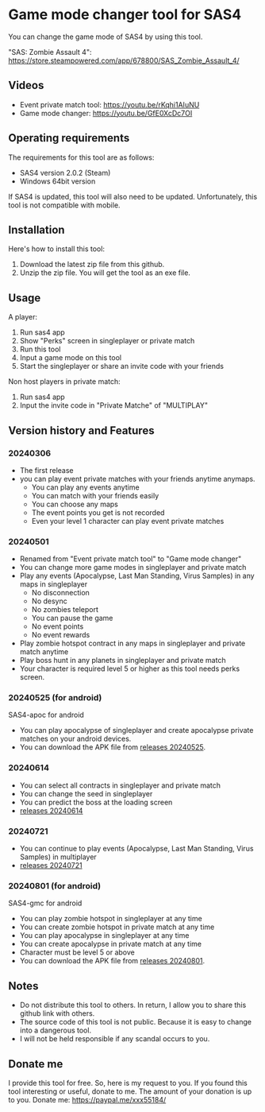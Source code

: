# Game mode changer tool for SAS4
You can change the game mode of SAS4 by using this tool.

"SAS: Zombie Assault 4": https://store.steampowered.com/app/678800/SAS_Zombie_Assault_4/

## Videos
* Event private match tool: https://youtu.be/rKqhi1AIuNU
* Game mode changer: https://youtu.be/GfE0XcDc7OI

## Operating requirements
The requirements for this tool are as follows:
* SAS4 version 2.0.2 (Steam)
* Windows 64bit version

If SAS4 is updated, this tool will also need to be updated.
Unfortunately, this tool is not compatible with mobile. 

## Installation
Here's how to install this tool:
1. Download the latest zip file from this github.
2. Unzip the zip file. You will get the tool as an exe file.

## Usage
A player:
1. Run sas4 app
2. Show "Perks" screen in singleplayer or private match
3. Run this tool
4. Input a game mode on this tool
5. Start the singleplayer or share an invite code with your friends

Non host players in private match:
1. Run sas4 app
2. Input the invite code in "Private Matche" of "MULTIPLAY"

## Version history and Features
### 20240306
* The first release
* you can play event private matches with your friends anytime anymaps.
  * You can play any events anytime
  * You can match with your friends easily
  * You can choose any maps
  * The event points you get is not recorded
  * Even your level 1 character can play event private matches

### 20240501
* Renamed from "Event private match tool" to "Game mode changer"
* You can change more game modes in singleplayer and private match
* Play any events (Apocalypse, Last Man Standing, Virus Samples) in any maps in singleplayer 
  * No disconnection
  * No desync
  * No zombies teleport
  * You can pause the game
  * No event points
  * No event rewards
* Play zombie hotspot contract in any maps in singleplayer and private match anytime
* Play boss hunt in any planets in singleplayer and private match
* Your character is required level 5 or higher as this tool needs perks screen.

### 20240525 (for android)
SAS4-apoc for android
* You can play apocalypse of singleplayer and create apocalypse private matches on your android devices.
* You can download the APK file from [releases 20240525](https://github.com/xxx5585/game-mode-changer-sas4/releases/tag/20240525).

### 20240614
* You can select all contracts in singleplayer and private match
* You can change the seed in singleplayer
* You can predict the boss at the loading screen
* [releases 20240614](https://github.com/xxx5585/game-mode-changer-sas4/releases/tag/20240614)


### 20240721
* You can continue to play events (Apocalypse, Last Man Standing, Virus Samples) in multiplayer
* [releases 20240721](https://github.com/xxx5585/game-mode-changer-sas4/releases/tag/20240721)

### 20240801 (for android)
SAS4-gmc for android
* You can play zombie hotspot in singleplayer at any time
* You can create zombie hotspot in private match at any time
* You can play apocalypse in singleplayer at any time
* You can create apocalypse in private match at any time
* Character must be level 5 or above
* You can download the APK file from [releases 20240801](https://github.com/xxx5585/game-mode-changer-sas4/releases/tag/20240801).


## Notes
* Do not distribute this tool to others. In return, I allow you to share this github link with others.
* The source code of this tool is not public. Because it is easy to change into a dangerous tool.
* I will not be held responsible if any scandal occurs to you.

## Donate me
I provide this tool for free.
So, here is my request to you.
If you found this tool interesting or useful, donate to me.
The amount of your donation is up to you.
Donate me: https://paypal.me/xxx55184/



